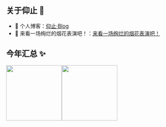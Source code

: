 <!--
**yangzhi-1/yangzhi-1** is a ✨ _special_ ✨ repository because its `README.md` (this file) appears on your GitHub profile.

Here are some ideas to get you started:

- 🔭 I’m currently working on ...
- 🌱 I’m currently learning ...
- 👯 I’m looking to collaborate on ...
- 🤔 I’m looking for help with ...
- 💬 Ask me about ...
- 📫 How to reach me: ...
- 😄 Pronouns: ...
- ⚡ Fun fact: ...
-->

## 关于仰止 👋
- 🏡 个人博客：<a href="https://yangzhi-1.github.io/" target="_blank">仰止·Blog</a>
- 🏡 来看一场绚烂的烟花表演吧！：<a href="https://yangzhi-1.github.io/fireworks/" target="_blank">来看一场绚烂的烟花表演吧！</a>
## 今年汇总 ✨
<img align="" height="150px" src="https://github-readme-stats.vercel.app/api?username=yangzhi-1&show_icons=true&theme=tokyonight&locale=cn" /><img align="" height="150px" src="https://github-readme-stats.vercel.app/api/top-langs/?username=yangzhi-1&layout=compact&theme=tokyonight&locale=cn" />

